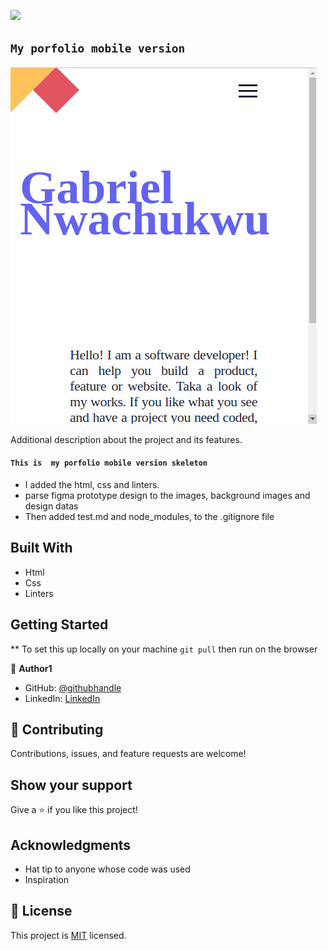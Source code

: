 ![](https://img.shields.io/badge/Microverse-blueviolet)

## `My porfolio mobile version`



![screenshot](images/my-portfolio-1.png)

Additional description about the project and its features.
#### `This is  my porfolio mobile version skeleton`
 - I added the html, css and linters.
 - parse figma prototype design to the images, background images and design datas
 - Then added test.md and node_modules, to the .gitignore file


## Built With

- Html
- Css
- Linters


## Getting Started

** To set this up locally on your machine `git pull` then run on the browser





👤 **Author1**

- GitHub: [@githubhandle](https://github.com/gabrielcoder247)
- LinkedIn: [LinkedIn](https://www.linkedin.com/in/gabriel-nwachukwu-209613173/)

## 🤝 Contributing

Contributions, issues, and feature requests are welcome!

## Show your support

Give a ⭐️ if you like this project!

## Acknowledgments

- Hat tip to anyone whose code was used
- Inspiration
## 📝 License

This project is [MIT](MIT.md) licensed.
